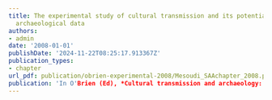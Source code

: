 ```yaml
---
title: The experimental study of cultural transmission and its potential for explaining
  archaeological data
authors:
- admin
date: '2008-01-01'
publishDate: '2024-11-22T08:25:17.913367Z'
publication_types:
- chapter
url_pdf: publication/obrien-experimental-2008/Mesoudi_SAAchapter_2008.pdf
publication: 'In O'Brien (Ed), *Cultural transmission and archaeology: Issues and case studies*. pp.91-101. SAA Press'
---
```


